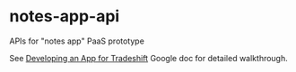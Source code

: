 # notes-app-api
APIs for "notes app" PaaS prototype

See <a href="https://docs.google.com/document/d/1neZUWUTS-VWgBXpC7bMobB37xDUqhSjeWZOE0lujxxg">Developing an App for Tradeshift<a> Google doc for detailed walkthrough.
